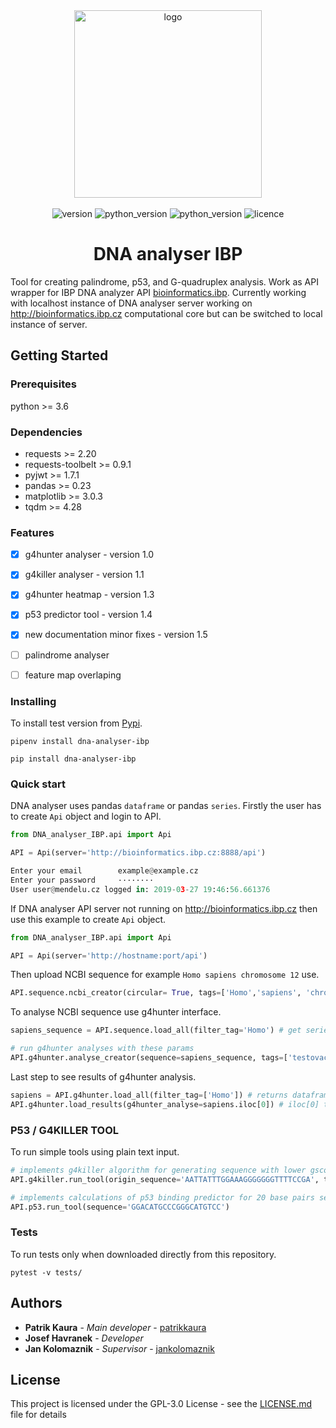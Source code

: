 <div align="center">
    <img src="https://gitlab.com/PatrikKaura/DNA_analyser_IBP/raw/master/docs/logo.png" alt='logo' width='300px'>
    <br/>
    <br/>
    <img src="https://img.shields.io/badge/version-1.5-brightgreen.svg" alt='version'/>
    <img src="https://img.shields.io/badge/python-3.6-brightgreen.svg" alt='python_version'/>
    <img src="https://img.shields.io/badge/python-3.7-brightgreen.svg" alt='python_version'/>
    <img src='https://img.shields.io/badge/licence-GNU%20v3.0-blue.svg' alt='licence'/>
    <h1 align='center'> DNA analyser IBP </h1>
</div>


Tool for creating palindrome, p53, and G-quadruplex analysis. Work as API wrapper for IBP DNA analyzer API [bioinformatics.ibp](http://bioinformatics.ibp.cz/).
Currently working with localhost instance of DNA analyser server working on http://bioinformatics.ibp.cz computational core but can be switched 
to local instance of server.

## Getting Started

### Prerequisites

python >= 3.6

### Dependencies

* requests >= 2.20
* requests-toolbelt >= 0.9.1
* pyjwt >= 1.7.1
* pandas >= 0.23
* matplotlib >= 3.0.3
* tqdm >= 4.28

### Features

- [x] g4hunter analyser - version 1.0
- [x] g4killer analyser - version 1.1
- [x] g4hunter heatmap - version 1.3
- [x] p53 predictor tool - version 1.4
- [x] new documentation minor fixes - version 1.5
- [ ] palindrome analyser
- [ ] feature map overlaping


### Installing

To install test version from [Pypi](https://pypi.org/project/dna-analyser-ibp/).

```commandline
pipenv install dna-analyser-ibp
```

```commandline
pip install dna-analyser-ibp
```


### Quick start

DNA analyser uses pandas `dataframe` or pandas `series`. Firstly the user  has to create `Api` object and login to API.
```python
from DNA_analyser_IBP.api import Api

API = Api(server='http://bioinformatics.ibp.cz:8888/api')
```
```python
Enter your email        example@example.cz
Enter your password     ········
User user@mendelu.cz logged in: 2019-03-27 19:46:56.661376
```
If DNA analyser API server not running on http://bioinformatics.ibp.cz then use this example to create `Api` object.
```python
from DNA_analyser_IBP.api import Api

API = Api(server='http://hostname:port/api')
```
Then upload NCBI sequence for example `Homo sapiens chromosome 12` use.
```python
API.sequence.ncbi_creator(circular= True, tags=['Homo','sapiens', 'chromosome'], name='Homo sapiens chromosome 12', ncbi_id='NC_000012.12')
```
To analyse NCBI sequence use g4hunter interface.
```python
sapiens_sequence = API.sequence.load_all(filter_tag='Homo') # get series with sapiens sequence

# run g4hunter analyses with these params
API.g4hunter.analyse_creator(sequence=sapiens_sequence, tags=['testovaci','Homo', 'sapiens'], threshold=1.4, window_size=30)
```
Last step to see results of g4hunter analysis.
```python
sapiens = API.g4hunter.load_all(filter_tag=['Homo']) # returns dataframe
API.g4hunter.load_results(g4hunter_analyse=sapiens.iloc[0]) # iloc[0] to select row from dataframe
```
### P53 / G4KILLER TOOL
To run simple tools using plain text input.
```python
# implements g4killer algorithm for generating sequence with lower gscore
API.g4killer.run_tool(origin_sequence='AATTATTTGGAAAGGGGGGGTTTTCCGA', threshold=0.5) 

# implements calculations of p53 binding predictor for 20 base pairs sequences 
API.p53.run_tool(sequence='GGACATGCCCGGGCATGTCC') 
```


### Tests

To run tests only when downloaded directly from this repository.

```commandline
pytest -v tests/
```

## Authors

* **Patrik Kaura** - *Main developer* - [patrikkaura](https://gitlab.com/PatrikKaura/)
* **Josef Havranek** - *Developer* []()
* **Jan Kolomaznik** - *Supervisor* - [jankolomaznik](https://github.com/Kolomaznik)

## License

This project is licensed under the GPL-3.0 License - see the [LICENSE.md](LICENSE.md) file for details